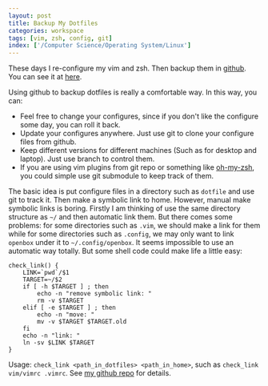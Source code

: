 ```yaml
---
layout: post
title: Backup My Dotfiles
categories: workspace
tags: [vim, zsh, config, git]
index: ['/Computer Science/Operating System/Linux']
---
```


These days I re-configure my vim and zsh. Then backup them in [github](http://github.com). You can see it at [here](https://github.com/wb14123/dotfiles).

Using github to backup dotfiles is really a comfortable way. In this way, you can:

+ Feel free to change your configures, since if you don't like the configure some day, you can roll it back.
+ Update your configures anywhere. Just use git to clone your configure files from github.
+ Keep different versions for different machines (Such as for desktop and laptop). Just use branch to control them.
+ If you are using vim plugins from git repo or something like [oh-my-zsh](https://github.com/robbyrussell/oh-my-zsh), you could simple use git submodule to keep track of them.

The basic idea is put configure files in a directory such as `dotfile` and use git to track it. Then make a symbolic link to home. However, manual make symbolic links is boring. Firstly I am thinking of use the same directory structure as `~/` and then automatic link them. But there comes some problems: for some directories such as `.vim`, we should make a link for them while for some directories such as `.config`, we may only want to link `openbox` under it to `~/.config/openbox`. It seems impossible to use an automatic way totally. But some shell code could make life a little easy:

	check_link() {
		LINK=`pwd`/$1
		TARGET=~/$2
		if [ -h $TARGET ] ; then
			echo -n "remove symbolic link: "
			rm -v $TARGET
		elif [ -e $TARGET ] ; then
			echo -n "move: "
			mv -v $TARGET $TARGET.old
		fi
		echo -n "link: "
		ln -sv $LINK $TARGET
	}

Usage: `check_link <path_in_dotfiles> <path_in_home>`, such as `check_link vim/vimrc .vimrc`. See [my github repo](https://github.com/wb14123/dotfiles/blob/master/link.sh) for details.
